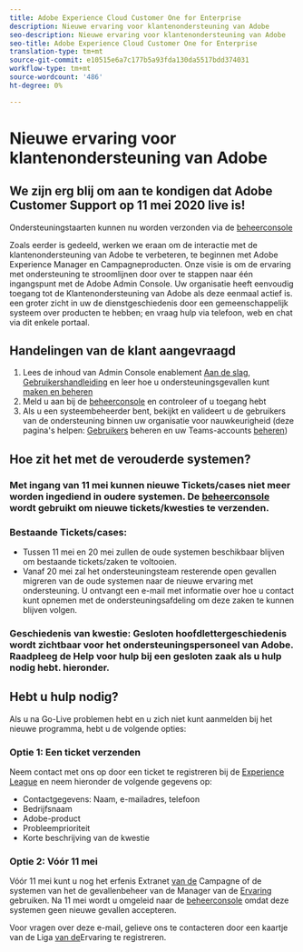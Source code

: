 ```yaml
---
title: Adobe Experience Cloud Customer One for Enterprise
description: Nieuwe ervaring voor klantenondersteuning van Adobe
seo-description: Nieuwe ervaring voor klantenondersteuning van Adobe
seo-title: Adobe Experience Cloud Customer One for Enterprise
translation-type: tm+mt
source-git-commit: e10515e6a7c177b5a93fda130da5517bdd374031
workflow-type: tm+mt
source-wordcount: '486'
ht-degree: 0%

---
```



# Nieuwe ervaring voor klantenondersteuning van Adobe

## We zijn erg blij om aan te kondigen dat Adobe Customer Support op 11 mei 2020 live is!

Ondersteuningstaarten kunnen nu worden verzonden via de [beheerconsole](https://adminconsole.adobe.com/)

Zoals eerder is gedeeld, werken we eraan om de interactie met de klantenondersteuning van Adobe te verbeteren, te beginnen met Adobe Experience Manager en Campagneproducten. Onze visie is om de ervaring met ondersteuning te stroomlijnen door over te stappen naar één ingangspunt met de Adobe Admin Console. Uw organisatie heeft eenvoudig toegang tot de Klantenondersteuning van Adobe als deze eenmaal actief is. een groter zicht in uw de dienstgeschiedenis door een gemeenschappelijk systeem over producten te hebben; en vraag hulp via telefoon, web en chat via dit enkele portaal.

## Handelingen van de klant aangevraagd

1. Lees de inhoud van Admin Console enablement [Aan de slag](https://helpx.adobe.com/enterprise/get-started.html), [Gebruikershandleiding](https://helpx.adobe.com/enterprise/managing/user-guide.html) en leer hoe u ondersteuningsgevallen kunt [maken en beheren](https://helpx.adobe.com/enterprise/using/support-and-expert-services.html)
1. Meld u aan bij de [beheerconsole](https://adminconsole.adobe.com/) en controleer of u toegang hebt
1. Als u een systeembeheerder bent, bekijkt en valideert u de gebruikers van de ondersteuning binnen uw organisatie voor nauwkeurigheid (deze pagina&#39;s helpen: [Gebruikers](https://helpx.adobe.com/enterprise/using/users.html) beheren en uw Teams-accounts [beheren](https://helpx.adobe.com/enterprise/using/accounts.html))

## Hoe zit het met de verouderde systemen?

### Met ingang van 11 mei kunnen nieuwe Tickets/cases niet meer worden ingediend in oudere systemen.  De [beheerconsole](https://adminconsole.adobe.com/) wordt gebruikt om nieuwe tickets/kwesties te verzenden.

### Bestaande Tickets/cases:
* Tussen 11 mei en 20 mei zullen de oude systemen beschikbaar blijven om bestaande tickets/zaken te voltooien.
* Vanaf 20 mei zal het ondersteuningsteam resterende open gevallen migreren van de oude systemen naar de nieuwe ervaring met ondersteuning.  U ontvangt een e-mail met informatie over hoe u contact kunt opnemen met de ondersteuningsafdeling om deze zaken te kunnen blijven volgen.

### Geschiedenis van kwestie: Gesloten hoofdlettergeschiedenis wordt zichtbaar voor het ondersteuningspersoneel van Adobe.  Raadpleeg de Help voor hulp bij een gesloten zaak als u hulp nodig hebt. hieronder.

## Hebt u hulp nodig?

Als u na Go-Live problemen hebt en u zich niet kunt aanmelden bij het nieuwe programma, hebt u de volgende opties:

### Optie 1: Een ticket verzenden

Neem contact met ons op door een ticket te registreren bij de [Experience League](https://experienceleague.adobe.com/?support-solution=General#support) en neem hieronder de volgende gegevens op:

* Contactgegevens: Naam, e-mailadres, telefoon
* Bedrijfsnaam
* Adobe-product
* Probleemprioriteit
* Korte beschrijving van de kwestie

### Optie 2: Vóór 11 mei

Vóór 11 mei kunt u nog het erfenis Extranet [van de](https://support.neolane.net/webApp/extranetLogin) Campagne of de systemen van het de gevallenbeheer van de Manager van de [Ervaring](https://daycare.day.com/home.html) gebruiken.  Na 11 mei wordt u omgeleid naar de [beheerconsole](https://adminconsole.adobe.com/) omdat deze systemen geen nieuwe gevallen accepteren.


Voor vragen over deze e-mail, gelieve ons te contacteren door een kaartje van de Liga [van de](https://experienceleague.adobe.com/?support-solution=General#support)Ervaring te registreren.
